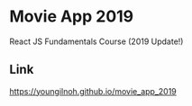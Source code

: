 # Movie App 2019

React JS Fundamentals Course (2019 Update!)

## Link

<a href="https://youngilnoh.github.io/movie_app_2019">https://youngilnoh.github.io/movie_app_2019</a>
